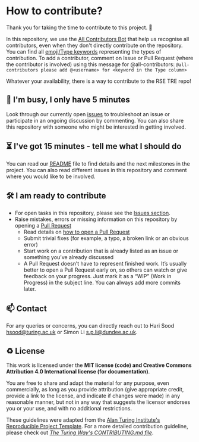 # How to contribute?

Thank you for taking the time to contribute to this project. 🎉

In this repository, we use the [All Contributors Bot](https://allcontributors.org/) that help us recognise all contributors, even when they don't directly contribute on the repository.
You can find all [emoji/Type keywords](https://allcontributors.org/docs/en/emoji-key) representing the types of contribution.
To add a contributor, comment on Issue or Pull Request (where the contributor is involved) using this message for @all-contributors:
`@all-contributors please add @<username> for <keyword in the Type column>`

Whatever your availability, there is a way to contribute to the RSE TRE repo!

## 👋 I'm busy, I only have 5 minutes

Look through our currently open [issues](../../issues) to troubleshoot an issue or participate in an ongoing discussion by commenting.
You can also share this repository with someone who might be interested in getting involved.

## ⏳ I've got 15 minutes - tell me what I should do

You can read our [README](./README.md) file to find details and the next milestones in the project.
You can also read different issues in this repository and comment where you would like to be involved.

## 🛠 I am ready to contribute

- For open tasks in this repository, please see the [Issues section](../../issues).
- Raise mistakes, errors or missing information on this repository by opening a [Pull Request](../../pulls)
  - Read details on [how to open a Pull Request](https://opensource.guide/how-to-contribute/#opening-a-pull-request)
  - Submit trivial fixes (for example, a typo, a broken link or an obvious error)
  - Start work on a contribution that is already listed as an issue or something you’ve already discussed
  - A Pull Request doesn’t have to represent finished work. It’s usually better to open a Pull Request early on, so others can watch or give feedback on your progress. Just mark it as a “WIP” (Work in Progress) in the subject line. You can always add more commits later.

## 📫 Contact

For any queries or concerns, you can directly reach out to Hari Sood [hsood@turing.ac.uk](mailto:hsood@turing.ac.uk) or Simon Li [s.p.li@dundee.ac.uk](mailto:s.p.li@dundee.ac.uk).

## ♻️ License

This work is licensed under the **MIT license (code) and Creative Commons Attribution 4.0 International license (for documentation)**.

You are free to share and adapt the material for any purpose, even commercially,
as long as you provide attribution (give appropriate credit, provide a link to the license,
and indicate if changes were made) in any reasonable manner, but not in any way that suggests the
licensor endorses you or your use, and with no additional restrictions.

These guidelines were adapted from the [Alan Turing Institute's Reproducible Project Template](https://github.com/alan-turing-institute/reproducible-project-template/blob/main/CONTRIBUTING.md). For a more detailed contribution guideline, please check out _[The Turing Way's CONTRIBUTING.md file](https://github.com/alan-turing-institute/the-turing-way/blob/main/CONTRIBUTING.md)_.
